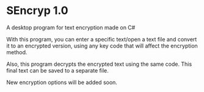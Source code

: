 # SEncryp 1.0

A desktop program for text encryption made on C#

With this program, you can enter a specific text/open a text file and convert it to an encrypted version, using any key code that will affect the encryption method.

Also, this program decrypts the encrypted text using the same code. This final text can be saved to a separate file.

New encryption options will be added soon.

